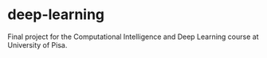 # deep-learning
Final project for the Computational Intelligence and Deep Learning course at University of Pisa.
